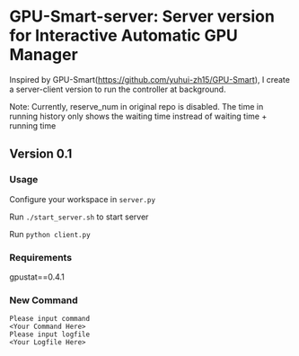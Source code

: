 # GPU-Smart-server: Server version for Interactive Automatic GPU Manager
Inspired by GPU-Smart(https://github.com/yuhui-zh15/GPU-Smart), I create a server-client version to run the controller at background.   

Note: Currently, reserve_num in original repo is disabled. The time in running history only shows the waiting time instread of waiting time + running time 
## Version 0.1

### Usage

Configure your workspace in `server.py`

Run `./start_server.sh` to start server

Run `python client.py` 

### Requirements

gpustat==0.4.1


### New Command
```
Please input command
<Your Command Here>
Please input logfile
<Your Logfile Here>
```


